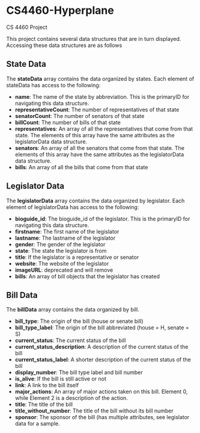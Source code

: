 CS4460-Hyperplane
=================

CS 4460 Project

This project contains several data structures that are in turn displayed. Accessing these data structures are as follows

State Data
---------
The **stateData** array contains the data organized by states. Each element of stateData has access to the following: 
* __name__: The name of the state by abbreviation. This is the primaryID for navigating this data structure.
* __representativeCount__: The number of representatives of that state
* __senatorCount__: The number of senators of that state
* __billCount__: The number of bills of that state
* __representatives__: An array of all the representatives that come from that state. The elements of this array have the same attributes as the legislatorData data structure. 
* __senators__: An array of all the senators that come from that state. The elements of this array have the same attributes as the legislatorData data structure. 
* __bills__: An array of all the bills that come from that state

Legislator Data
-------
The **legislatorData** array contains the data organized by legislator. Each element of legislatorData has access to the following: 
* __bioguide_id__: The bioguide_id of the legislator. This is the primaryID for navigating this data structure. 
* __firstname__: The first name of the legislator
* __lastname__: The lastname of the legislator
* __gender__: The gender of the legislator
* __state__: The state the legislator is from
* __title__: If the legislator is a representative or senator
* __website__: The website of the legislator
* __imageURL__: deprecated and will remove
* __bills__: An array of bill objects that the legislator has created

Bill Data
------
The **billData** array contains the data organized by bill.
* __bill_type__: The origin of the bill (house or senate bill)
* __bill_type_label__: The origin of the bill abbreviated (house = H, senate = S)
* __current_status__: The current status of the bill
* __current_status_description__: A description of the current status of the bill
* __current_status_label__: A shorter description of the current status of the bill
* __display_number__: The bill type label and bill number
* __is_alive__: If the bill is still active or not
* __link__: A link to the bill itself
* __major_actions__: An array of major actions taken on this bill. Element 0, while Element 2 is a description of the action.
* __title__: The title of the bill
* __title_without_number__: The title of the bill without its bill number
* __sponsor__: The sponsor of the bill (has multiple attributes, see legislator data for a sample.
